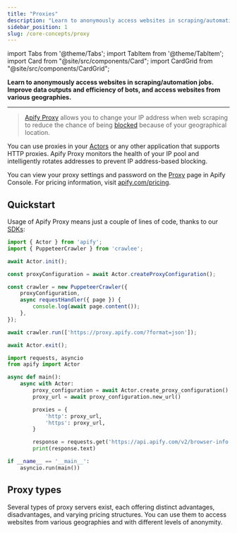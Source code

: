 ```yaml
---
title: "Proxies"
description: "Learn to anonymously access websites in scraping/automation jobs. Improve data outputs and efficiency of bots, and access websites from various geographies."
sidebar_position: 1
slug: /core-concepts/proxy
---
```


import Tabs from '@theme/Tabs';
import TabItem from '@theme/TabItem';
import Card from "@site/src/components/Card";
import CardGrid from "@site/src/components/CardGrid";

**Learn to anonymously access websites in scraping/automation jobs. Improve data outputs and efficiency of bots, and access websites from various geographies.**

---

> [Apify Proxy](https://apify.com/proxy) allows you to change your IP address when web scraping to reduce the chance of being [blocked](/academy/anti-scraping/techniques) because of your geographical location.

You can use proxies in your [Actors](../actors/index.mdx) or any other application that supports HTTP proxies. Apify Proxy monitors the health of your IP pool and intelligently rotates addresses to prevent IP address-based blocking.

You can view your proxy settings and password on the [Proxy](https://console.apify.com/proxy) page in Apify Console. For pricing information, visit [apify.com/pricing](https://apify.com/pricing).


## Quickstart

Usage of Apify Proxy means just a couple of lines of code, thanks to our [SDKs](/sdk):

<Tabs groupId="main">
<TabItem value="JavaScript SDK with PuppeteerCrawler" label="JavaScript SDK with PuppeteerCrawler">

```javascript
import { Actor } from 'apify';
import { PuppeteerCrawler } from 'crawlee';

await Actor.init();

const proxyConfiguration = await Actor.createProxyConfiguration();

const crawler = new PuppeteerCrawler({
    proxyConfiguration,
    async requestHandler({ page }) {
        console.log(await page.content());
    },
});

await crawler.run(['https://proxy.apify.com/?format=json']);

await Actor.exit();
```

</TabItem>
<TabItem value="Python SDK with `requests`" label="Python SDK with requests">

```python
import requests, asyncio
from apify import Actor

async def main():
    async with Actor:
        proxy_configuration = await Actor.create_proxy_configuration()
        proxy_url = await proxy_configuration.new_url()

        proxies = {
            'http': proxy_url,
            'https': proxy_url,
        }

        response = requests.get('https://api.apify.com/v2/browser-info', proxies=proxies)
        print(response.text)

if __name__ == '__main__':
    asyncio.run(main())
```

</TabItem>
</Tabs>

## Proxy types

Several types of proxy servers exist, each offering distinct advantages, disadvantages, and varying pricing structures. You can use them to access websites from various geographies and with different levels of anonymity.

<CardGrid>
    <Card
        title="Datacenter proxy"
        desc="The fastest and cheapest option. It uses datacenters to change your IP address. Note that there is a chance of being blocked because of the activity of other users."
        to="/platform/proxy/datacenter-proxy"
    />
    <Card
        title="Residential proxy"
        desc="IP addresses located in homes and offices around the world. These IPs are the least likely to be blocked."
        to="/platform/proxy/residential-proxy"
    />
    <Card
        title="Google SERP proxy"
        desc="Download and extract data from Google Search Engine Result Pages (SERPs). You can select country and language to get localized results."
        to="/platform/proxy/google-serp-proxy"
    />
</CardGrid>

